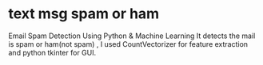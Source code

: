 # text msg spam or ham 
Email Spam Detection Using Python &amp; Machine Learning
It detects the mail is spam or ham(not spam) , I used CountVectorizer for feature extraction and python tkinter for GUI.
